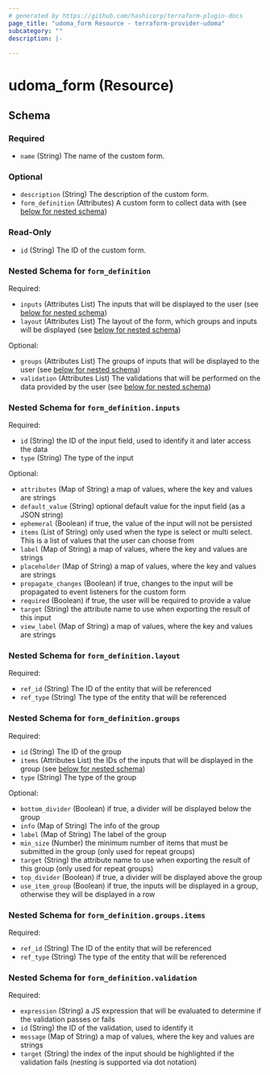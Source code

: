 ```yaml
---
# generated by https://github.com/hashicorp/terraform-plugin-docs
page_title: "udoma_form Resource - terraform-provider-udoma"
subcategory: ""
description: |-
  
---
```


# udoma_form (Resource)





<!-- schema generated by tfplugindocs -->
## Schema

### Required

- `name` (String) The name of the custom form.

### Optional

- `description` (String) The description of the custom form.
- `form_definition` (Attributes) A custom form to collect data with (see [below for nested schema](#nestedatt--form_definition))

### Read-Only

- `id` (String) The ID of the custom form.

<a id="nestedatt--form_definition"></a>
### Nested Schema for `form_definition`

Required:

- `inputs` (Attributes List) The inputs that will be displayed to the user (see [below for nested schema](#nestedatt--form_definition--inputs))
- `layout` (Attributes List) The layout of the form, which groups and inputs will be displayed (see [below for nested schema](#nestedatt--form_definition--layout))

Optional:

- `groups` (Attributes List) The groups of inputs that will be displayed to the user (see [below for nested schema](#nestedatt--form_definition--groups))
- `validation` (Attributes List) The validations that will be performed on the data provided by the user (see [below for nested schema](#nestedatt--form_definition--validation))

<a id="nestedatt--form_definition--inputs"></a>
### Nested Schema for `form_definition.inputs`

Required:

- `id` (String) the ID of the input field, used to identify it and later access the data
- `type` (String) The type of the input

Optional:

- `attributes` (Map of String) a map of values, where the key and values are strings
- `default_value` (String) optional default value for the input field (as a JSON string)
- `ephemeral` (Boolean) if true, the value of the input will not be persisted
- `items` (List of String) only used when the type is select or multi select. This is a list of values that the user can choose from
- `label` (Map of String) a map of values, where the key and values are strings
- `placeholder` (Map of String) a map of values, where the key and values are strings
- `propagate_changes` (Boolean) if true, changes to the input will be propagated to event listeners for the custom form
- `required` (Boolean) if true, the user will be required to provide a value
- `target` (String) the attribute name to use when exporting the result of this input
- `view_label` (Map of String) a map of values, where the key and values are strings


<a id="nestedatt--form_definition--layout"></a>
### Nested Schema for `form_definition.layout`

Required:

- `ref_id` (String) The ID of the entity that will be referenced
- `ref_type` (String) The type of the entity that will be referenced


<a id="nestedatt--form_definition--groups"></a>
### Nested Schema for `form_definition.groups`

Required:

- `id` (String) The ID of the group
- `items` (Attributes List) the IDs of the inputs that will be displayed in the group (see [below for nested schema](#nestedatt--form_definition--groups--items))
- `type` (String) The type of the group

Optional:

- `bottom_divider` (Boolean) if true, a divider will be displayed below the group
- `info` (Map of String) The info of the group
- `label` (Map of String) The label of the group
- `min_size` (Number) the minimum number of items that must be submitted in the group (only used for repeat groups)
- `target` (String) the attribute name to use when exporting the result of this group (only used for repeat groups)
- `top_divider` (Boolean) if true, a divider will be displayed above the group
- `use_item_group` (Boolean) if true, the inputs will be displayed in a group, otherwise they will be displayed in a row

<a id="nestedatt--form_definition--groups--items"></a>
### Nested Schema for `form_definition.groups.items`

Required:

- `ref_id` (String) The ID of the entity that will be referenced
- `ref_type` (String) The type of the entity that will be referenced



<a id="nestedatt--form_definition--validation"></a>
### Nested Schema for `form_definition.validation`

Required:

- `expression` (String) a JS expression that will be evaluated to determine if the validation passes or fails
- `id` (String) the ID of the validation, used to identify it
- `message` (Map of String) a map of values, where the key and values are strings
- `target` (String) the index of the input should be highlighted if the validation fails (nesting is supported via dot notation)
